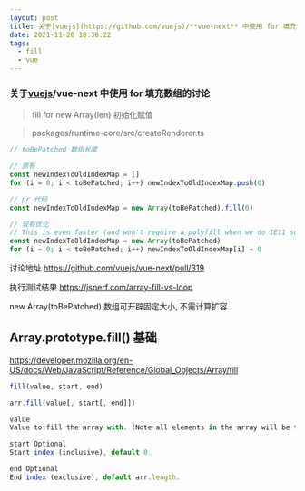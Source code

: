 ```yaml
---
layout: post
title: 关于[vuejs](https://github.com/vuejs)/**vue-next** 中使用 for 填充数组 关于代码执行速度讨论
date: 2021-11-20 18:38:22
tags:
  - fill
  - vue
---
```


### 关于[vuejs](https://github.com/vuejs)/**vue-next** 中使用 for 填充数组的讨论
> fill for  new Array(len) 初始化赋值

> packages/runtime-core/src/createRenderer.ts

```js
// toBePatched 数组长度

// 原有
const newIndexToOldIndexMap = []
for (i = 0; i < toBePatched; i++) newIndexToOldIndexMap.push(0)

// pr 代码
const newIndexToOldIndexMap = new Array(toBePatched).fill(0)

// 现有优化
// This is even faster (and won't require a polyfill when we do IE11 support):
const newIndexToOldIndexMap = new Array(toBePatched)
for (i = 0; i < toBePatched; i++) newIndexToOldIndexMap[i] = 0
```

讨论地址 https://github.com/vuejs/vue-next/pull/319

执行测试结果 https://jsperf.com/array-fill-vs-loop

new Array(toBePatched) 数组可开辟固定大小, 不需计算扩容

## Array.prototype.fill() 基础
https://developer.mozilla.org/en-US/docs/Web/JavaScript/Reference/Global_Objects/Array/fill

```js
fill(value, start, end)

arr.fill(value[, start[, end]])

value
Value to fill the array with. (Note all elements in the array will be this exact value.)

start Optional
Start index (inclusive), default 0.

end Optional
End index (exclusive), default arr.length.
```